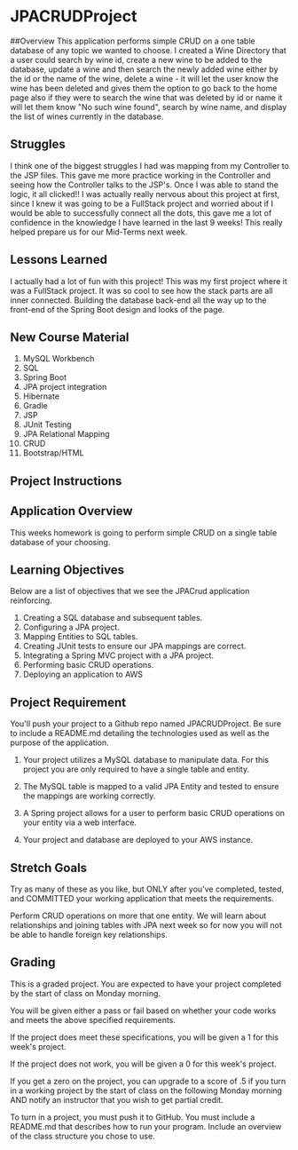 # JPACRUDProject

##Overview
This application performs simple CRUD on a one table database of any topic we wanted to choose. I created a Wine Directory that a user could search by wine id, create a new wine to be added to the database, update a wine and then search the newly added wine either by the id or the name of the wine, delete a wine - it will let the user know the wine has been deleted and gives them the option to go back to the home page also if they were to search the wine that was deleted by id or name it will let them know "No such wine found", search by wine name, and display the list of wines currently in the database.

## Struggles
I think one of the biggest struggles I had was mapping from my Controller to the JSP files. This gave me more practice working in the Controller and seeing how the Controller talks to the JSP's. Once I was able to stand the logic, it all clicked!! I was actually really nervous about this project at first, since I knew it was going to be a FullStack project and worried about if I would be able to successfully connect all the dots, this gave me a lot of confidence in the knowledge I have learned in the last 9 weeks! This really helped prepare us for our Mid-Terms next week.  


## Lessons Learned
I actually had a lot of fun with this project! This was my first project where it was a FullStack project. It was so cool to see how the stack parts are all inner connected. Building the database back-end all the way up to the front-end of the Spring Boot design and looks of the page.


## New Course Material
1. MySQL Workbench
2. SQL
3. Spring Boot
4. JPA project integration
5. Hibernate
6. Gradle
7. JSP
8. JUnit Testing
9. JPA Relational Mapping
10. CRUD
11. Bootstrap/HTML

## Project Instructions

## Application Overview
This weeks homework is going to perform simple CRUD on a single table database of your choosing.

## Learning Objectives
Below are a list of objectives that we see the JPACrud application reinforcing.

1. Creating a SQL database and subsequent tables.
2. Configuring a JPA project.
3. Mapping Entities to SQL tables.
4. Creating JUnit tests to ensure our JPA mappings are correct.
5. Integrating a Spring MVC project with a JPA project.
6. Performing basic CRUD operations.
7. Deploying an application to AWS


## Project Requirement
You'll push your project to a Github repo named JPACRUDProject. Be sure to include a README.md detailing the technologies used as well as the purpose of the application.

1. Your project utilizes a MySQL database to manipulate data. For this project you are only required to have a single table and entity.

2. The MySQL table is mapped to a valid JPA Entity and tested to ensure the mappings are working correctly.

3. A Spring project allows for a user to perform basic CRUD operations on your entity via a web interface.

4. Your project and database are deployed to your AWS instance.

## Stretch Goals
Try as many of these as you like, but ONLY after you've completed, tested, and COMMITTED your working application that meets the requirements.

Perform CRUD operations on more that one entity. We will learn about relationships and joining tables with JPA next week so for now you will not be able to handle foreign key relationships.


## Grading
This is a graded project. You are expected to have your project completed by the start of class on Monday morning.

You will be given either a pass or fail based on whether your code works and meets the above specified requirements.

If the project does meet these specifications, you will be given a 1 for this week's project.

If the project does not work, you will be given a 0 for this week's project.

If you get a zero on the project, you can upgrade to a score of .5 if you turn in a working project by the start of class on the following Monday morning AND notify an instructor that you wish to get partial credit.

To turn in a project, you must push it to GitHub. You must include a README.md that describes how to run your program. Include an overview of the class structure you chose to use.
